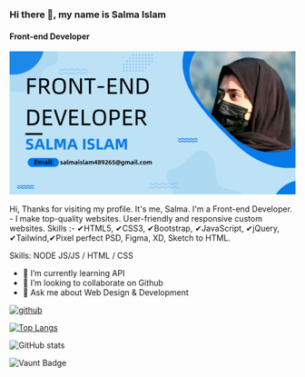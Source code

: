 ### Hi there 👋, my name is Salma Islam
#### Front-end Developer
![Front-end Developer](https://github.com/salma-Isalm/salma-Isalm/blob/main/Banner.png)



Hi, Thanks for visiting my profile. It's me, Salma. I'm a Front-end Developer. - I make top-quality websites. User-friendly and responsive custom websites. Skills :- ✔HTML5, ✔CSS3, ✔Bootstrap, ✔JavaScript, ✔jQuery, ✔Tailwind,✔Pixel perfect PSD, Figma, XD, Sketch to HTML.


Skills:   NODE JS/JS / HTML / CSS

- 🌱 I’m currently learning API 
- 👯 I’m looking to collaborate on Github 
- 💬 Ask me about Web Design & Development 


[<img src='https://cdn.jsdelivr.net/npm/simple-icons@3.0.1/icons/github.svg' alt='github' height='40'>](https://github.com/https://github.com/salma-Isalm)  

[![Top Langs](https://github-readme-stats.vercel.app/api/top-langs/?username=https://github.com/salma-Isalm)](https://github.com/anuraghazra/github-readme-stats)

![GitHub stats](https://github-readme-stats.vercel.app/api?username=https://github.com/salma-Isalm&show_icons=true)  

![Vaunt Badge](https://api.vaunt.dev/v1/github/entities/https://github.com/salma-Isalm/contributions?format=svg&private=false)  

